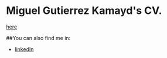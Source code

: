 # Miguel Gutierrez Kamayd's CV.
[here](http://mkamayd.github.io)

##You can also find me in:
* [linkedIn](https://www.linkedin.com/in/miguelgutierrezkamayd)